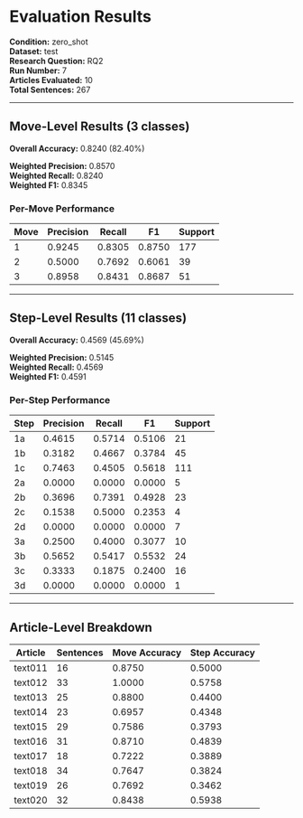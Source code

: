 # Evaluation Results

**Condition:** zero_shot  
**Dataset:** test  
**Research Question:** RQ2  
**Run Number:** 7  
**Articles Evaluated:** 10  
**Total Sentences:** 267  

---

## Move-Level Results (3 classes)

**Overall Accuracy:** 0.8240 (82.40%)  

**Weighted Precision:** 0.8570  
**Weighted Recall:** 0.8240  
**Weighted F1:** 0.8345  

### Per-Move Performance

| Move | Precision | Recall | F1 | Support |
|------|-----------|--------|----|---------|
| 1 | 0.9245 | 0.8305 | 0.8750 | 177 |
| 2 | 0.5000 | 0.7692 | 0.6061 | 39 |
| 3 | 0.8958 | 0.8431 | 0.8687 | 51 |

---

## Step-Level Results (11 classes)

**Overall Accuracy:** 0.4569 (45.69%)  

**Weighted Precision:** 0.5145  
**Weighted Recall:** 0.4569  
**Weighted F1:** 0.4591  

### Per-Step Performance

| Step | Precision | Recall | F1 | Support |
|------|-----------|--------|----|---------|
| 1a | 0.4615 | 0.5714 | 0.5106 | 21 |
| 1b | 0.3182 | 0.4667 | 0.3784 | 45 |
| 1c | 0.7463 | 0.4505 | 0.5618 | 111 |
| 2a | 0.0000 | 0.0000 | 0.0000 | 5 |
| 2b | 0.3696 | 0.7391 | 0.4928 | 23 |
| 2c | 0.1538 | 0.5000 | 0.2353 | 4 |
| 2d | 0.0000 | 0.0000 | 0.0000 | 7 |
| 3a | 0.2500 | 0.4000 | 0.3077 | 10 |
| 3b | 0.5652 | 0.5417 | 0.5532 | 24 |
| 3c | 0.3333 | 0.1875 | 0.2400 | 16 |
| 3d | 0.0000 | 0.0000 | 0.0000 | 1 |

---

## Article-Level Breakdown

| Article | Sentences | Move Accuracy | Step Accuracy |
|---------|-----------|---------------|---------------|
| text011 | 16 | 0.8750 | 0.5000 |
| text012 | 33 | 1.0000 | 0.5758 |
| text013 | 25 | 0.8800 | 0.4400 |
| text014 | 23 | 0.6957 | 0.4348 |
| text015 | 29 | 0.7586 | 0.3793 |
| text016 | 31 | 0.8710 | 0.4839 |
| text017 | 18 | 0.7222 | 0.3889 |
| text018 | 34 | 0.7647 | 0.3824 |
| text019 | 26 | 0.7692 | 0.3462 |
| text020 | 32 | 0.8438 | 0.5938 |

